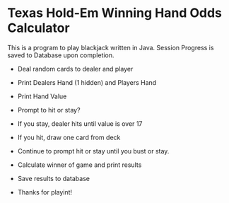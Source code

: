 # Texas Hold-Em Winning Hand Odds Calculator

This is a program to play blackjack written in Java. Session Progress is saved to Database upon completion.

- Deal random cards to dealer and player

- Print Dealers Hand (1 hidden) and Players Hand

- Print Hand Value

- Prompt to hit or stay?

- If you stay, dealer hits until value is over 17

- If you hit, draw one card from deck

- Continue to prompt hit or stay until you bust or stay.

- Calculate winner of game and print results

- Save results to database

- Thanks for playint!

